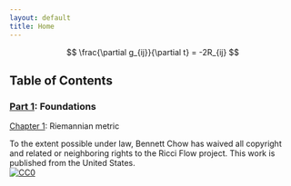 ```yaml
---
layout: default
title: Home
---
```


$$
\frac{\partial g_{ij}}{\partial t} = -2R_{ij}
$$

<h2>Table of Contents</h2>
 
<h3><a href="/part-1-foundations/">Part 1</a>: Foundations</h3>

<a href="/part-1-foundations/riemannian-metric.html">Chapter 1<a/>: Riemannian metric

<footer>
  <p>
    To the extent possible under law, Bennett Chow has waived all copyright and related or neighboring rights to the Ricci Flow project. This work is published from the United States.
    <br>
    <a href="https://creativecommons.org/publicdomain/zero/1.0/">
      <img src="https://licensebuttons.net/p/zero/1.0/88x31.png" style="border-style: none;" alt="CC0">
    </a>
  </p>
</footer>
